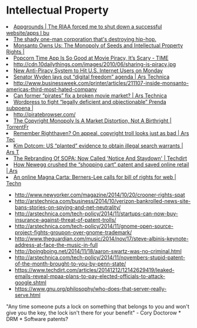 # Intellectual Property

<li><a href="http://blog.appgrounds.com/the-riaa-forced-me-to-shut-down/" time_added="1388500095" tags="">Appgrounds | The RIAA forced me to shut down a successful website/apps I bu</a></li>
<li><a href="http://www.slate.com/articles/arts/culturebox/2006/11/jayz_versus_the_sample_troll.html" time_added="1391984776" tags="">The shady one-man corporation that's destroying hip-hop.</a></li>
<li><a href="http://darkecologies.com/2014/03/16/monsanto-owns-us-the-monopoly-of-seeds-and-intellectual-property-rights/" time_added="1395001800" tags="">Monsanto Owns Us: The Monopoly of Seeds and Intellectual Property Rights | </a></li>
<li><a href="http://time.com/18867/popcorn-time-is-so-good-at-movie-piracy-its-scary/" time_added="1394519606" tags="">Popcorn Time App Is So Good at Movie Piracy, It’s Scary - TIME</a></li>
<li><a href="http://cdn.10dailythings.com/images/2010/06/sharing-is-piracy.jpg" time_added="1401305350" tags="">http://cdn.10dailythings.com/images/2010/06/sharing-is-piracy.jpg</a></li>
<li><a href="http://mashable.com/2013/02/24/anti-piracy-system/" time_added="1361771816" tags="">New Anti-Piracy System to Hit U.S. Internet Users on Monday</a></li>
<li><a href="http://arstechnica.com/tech-policy/2013/01/senator-wyden-lays-out-digital-freedom-agenda-at-ces/ time_added="1358282255" tags="">Senator Wyden lays out “digital freedom” agenda | Ars Technica</a></li>
<li><a href="http://www.businessweek.com/printer/articles/211107-inside-monsanto-americas-third-most-hated-company" time_added="1404419647" tags="">http://www.businessweek.com/printer/articles/211107-inside-monsanto-americas-third-most-hated-company</a></li>
<li><a href="http://arstechnica.com/information-technology/2014/01/where-movie-makers-and-former-pirates-are-starting-to-get-along/2/" time_added="1390416229" tags="">Can former “pirates” fix a broken movie market? | Ars Technica</a></li>
<li><a href="http://arstechnica.com/tech-policy/2013/03/wordpress-to-fight-legally-deficient-and-objectionable-prenda-subpoena/" time_added="1362958101" tags="">Wordpress to fight “legally deficient and objectionable” Prenda subpoena | </a></li>
<li><a href="http://piratebrowser.com/" time_added="1389286756" tags="">http://piratebrowser.com/</a></li>
<li><a href="http://torrentfreak.com/the-copyright-monopoly-is-a-market-distortion-not-a-birthright-121216/" time_added="1355882256" tags="">The Copyright Monopoly Is A Market Distortion, Not A Birthright | TorrentFr</a></li>
<li><a href="http://arstechnica.com/tech-policy/2013/02/remember-righthaven-on-appeal-copyright-troll-looks-just-as-bad/" time_added="1360164390" tags="">Remember Righthaven? On appeal, copyright troll looks just as bad | Ars Tec</a></li>
<li><a href="http://arstechnica.com/tech-policy/2013/01/kim-dotcom-us-planted-evidence-to-obtain-illegal-search-warrants/" time_added="1357241330" tags="">Kim Dotcom: US “planted” evidence to obtain illegal search warrants | Ars T</a></li>
<li><a href="http://www.techdirt.com/articles/20140313/17470826574/rebranding-sopa-now-called-notice-staydown.shtml" time_added="1394829354" tags="">The Rebranding Of SOPA: Now Called 'Notice And Staydown' | Techdirt</a></li>
<li><a href="http://arstechnica.com/tech-policy/2013/01/how-newegg-crushed-the-shopping-cart-patent-and-saved-online-retail/" time_added="1359336185" tags="">How Newegg crushed the “shopping cart” patent and saved online retail | Ars</a></li>
<li><a href="http://www.theguardian.com/technology/2014/mar/12/online-magna-carta-berners-lee-web" time_added="1394594327" tags="">An online Magna Carta: Berners-Lee calls for bill of rights for web | Techn</a></li>



* http://www.newyorker.com/magazine/2014/10/20/crooner-rights-spat
* http://arstechnica.com/business/2014/10/verizon-bankrolled-news-site-bans-stories-on-spying-and-net-neutrality/
* http://arstechnica.com/tech-policy/2014/11/startups-can-now-buy-insurance-against-threat-of-patent-trolls/
* http://arstechnica.com/tech-policy/2014/11/gnome-open-source-project-fights-groupon-over-gnome-trademark/
* http://www.theguardian.com/music/2014/nov/17/steve-albinis-keynote-address-at-face-the-music-in-full
* http://boingboing.net/2014/11/18/aaron-swartz-was-no-criminal.html
* http://arstechnica.com/tech-policy/2014/11/novembers-stupid-patent-of-the-month-brought-to-you-by-penn-state/
* https://www.techdirt.com/articles/20141212/12142629419/leaked-emails-reveal-mpaa-plans-to-pay-elected-officials-to-attack-google.shtml
* https://www.gnu.org/philosophy/who-does-that-server-really-serve.html


"Any time someone puts a lock on something that belongs to you and won't give you the key, the lock isn't there for your benefit" - Cory Doctorow
	* DRM
	* Software patents?


